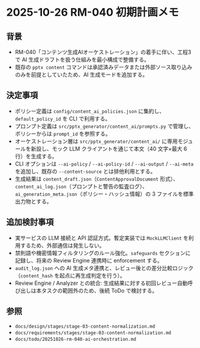 # 2025-10-26 RM-040 初期計画メモ

## 背景
- RM-040「コンテンツ生成AIオーケストレーション」の着手に伴い、工程3で AI 生成ドラフトを扱う仕組みを最小構成で整備する。
- 既存の `pptx content` コマンドは承認済みデータまたは外部ソース取り込みのみを前提としていたため、AI 生成モードを追加する。

## 決定事項
- ポリシー定義は `config/content_ai_policies.json` に集約し、`default_policy_id` を CLI で利用する。
- プロンプト定義は `src/pptx_generator/content_ai/prompts.py` で管理し、ポリシーからは `prompt_id` を参照する。
- オーケストレーション層は `src/pptx_generator/content_ai/` に専用モジュールを新設し、モック LLM クライアントを通じて本文（40 文字×最大 6 行）を生成する。
- CLI オプションは `--ai-policy` / `--ai-policy-id` / `--ai-output` / `--ai-meta` を追加し、既存の `--content-source` とは排他利用とする。
- 生成結果は `content_draft.json`（`ContentApprovalDocument` 形式）、`content_ai_log.json`（プロンプトと警告の監査ログ）、`ai_generation_meta.json`（ポリシー・ハッシュ情報）の 3 ファイルを標準出力物とする。

## 追加検討事項
- 実サービスの LLM 接続と API 認証方式。暫定実装では `MockLLMClient` を利用するため、外部通信は発生しない。
- 禁則語や機密情報フィルタリングのルール強化。`safeguards` セクションに記録し、将来の Review Engine 連携時に enforcement する。
- `audit_log.json` への AI 生成メタ連携と、レビュー後との差分比較ロジック（`content_hash` を起点に再生成判定を行う）。
- Review Engine / Analyzer との統合: 生成結果に対する初回レビュー自動呼び出しは本タスクの範囲外のため、後続 ToDo で検討する。

## 参照
- `docs/design/stages/stage-03-content-normalization.md`
- `docs/requirements/stages/stage-03-content-normalization.md`
- `docs/todo/20251026-rm-040-ai-orchestration.md`
